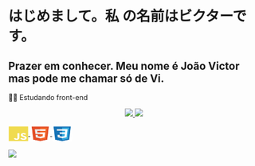 
<h1>はじめまして。私 の名前はビクターです。</h1>

<h2>Prazer em conhecer. Meu nome é João Victor mas pode me chamar só de Vi.</h2>

👨‍💻 Estudando front-end

<div align="center" display="inline">
  <a href="https://github.com/victorrgalvao">
  <img height="180em" src="https://github-readme-stats.vercel.app/api?username=victorrgalvao&show_icons=true&theme=tokyonight&include_all_commits=true&count_private=true"/>
  <img  height="180em" src="https://github-readme-stats.vercel.app/api/top-langs/?username=victorrgalvao&layout=compact&langs_count=7&theme=tokyonight"/>
</div>
        
        
<div style="display: inline_block"><br>
  <img align="center" alt="Rafa-Js" height="30" width="40" src="https://raw.githubusercontent.com/devicons/devicon/master/icons/javascript/javascript-plain.svg">
  <img align="center" alt="Rafa-HTML" height="30" width="40" src="https://raw.githubusercontent.com/devicons/devicon/master/icons/html5/html5-original.svg">
  <img align="center" alt="Rafa-CSS" height="30" width="40" src="https://raw.githubusercontent.com/devicons/devicon/master/icons/css3/css3-original.svg">
          </div>
        <br>
        
        
   

<img src="https://i.pinimg.com/originals/54/19/b2/5419b2aed8c7b38001171d2f190ab8dc.gif">

 

